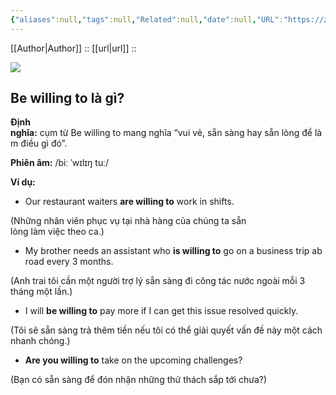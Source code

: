 ```yaml
---
{"aliases":null,"tags":null,"Related":null,"date":null,"URL":"https://zim.vn/cau-truc-be-willing-to","Author":null,"dg-publish":true,"permalink":"/English2024/Cách dùng cấu trúc be willing to trong tiếng anh/","dgPassFrontmatter":true,"noteIcon":"2","created":"2024-01-19T05:28:19.058+07:00","updated":"2023-12-25T17:54:50.000+07:00"}
---
```


 [[Author\|Author]] ::
[[url\|url]] ::  

![](https://i.imgur.com/QJMF5EE.png)
## Be willing to là gì?

**Định nghĩa:** cụm từ Be willing to mang nghĩa “vui vẻ, sẵn sàng hay sẵn lòng để làm điều gì đó”.

**Phiên âm:** /biː ˈwɪlɪŋ tuː/

**Ví dụ:**

- Our restaurant waiters **are willing to** work in shifts.
    

(Những nhân viên phục vụ tại nhà hàng của chúng ta sẵn lòng làm việc theo ca.)

- My brother needs an assistant who **is willing to** go on a business trip abroad every 3 months.
    

(Anh trai tôi cần một người trợ lý sẵn sàng đi công tác nước ngoài mỗi 3 tháng một lần.)

- I will **be willing to** pay more if I can get this issue resolved quickly.
    

(Tôi sẽ sẵn sàng trả thêm tiền nếu tôi có thể giải quyết vấn đề này một cách nhanh chóng.)

- **Are you willing to** take on the upcoming challenges?
    

(Bạn có sẵn sàng để đón nhận những thử thách sắp tới chưa?)